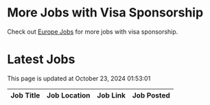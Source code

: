 # More Jobs with Visa Sponsorship

Check out [Europe Jobs](https://github.com/sureshparimi/europejobs#latest-jobs) for more jobs with visa sponsorship.

# Latest Jobs

This page is updated at October 23, 2024 01:53:01

| Job Title | Job Location | Job Link | Job Posted |
| --- | --- | --- | --- |

